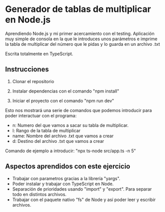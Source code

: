 # Generador de tablas de multiplicar en Node.js

Aprendiendo Node.js y mi primer acercamiento con el testing. 
Aplicación muy simple de consola en la que le introduces unos parámetros e imprime la tabla de multiplicar del número que le pidas y lo guarda en un archivo .txt

Escrita totalmente en TypeScript.

## Instrucciones

1. Clonar el repositorio

2. Instalar dependencias con el comando "npm install"

3. Iniciar el proyecto con el comando "npm run dev"

Esto nos mostrará una serie de comandos que podemos introducir para poder interactuar con el programa:

- n: Numero del que vamos a sacar su tabla de multiplicar.
- l: Rango de la tabla de multiplicar
- name: Nombre del archivo .txt que vamos a crear
- d: Destino del archivo .txt que vamos a crear

Comando de ejemplo a introducir: "npx ts-node src/app.ts -n 5"

## Aspectos aprendidos con este ejercicio

- Trabajar con parametros gracias a la librería "yargs".
- Poder instalar y trabajar con TypeScript en Node.
- Separación de prioridades usando "import" y "export". Para separar todo en distintos archivos.
- Trabajar con el paquete nativo "fs" de Node y así poder leer y escribir archivos.
